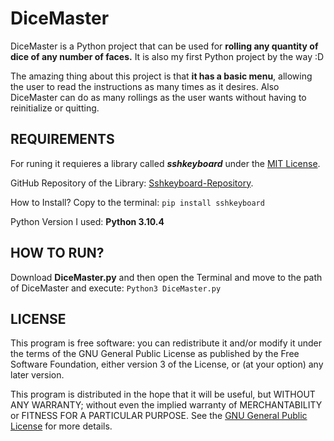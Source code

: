 # DiceMaster
DiceMaster is a Python project that can be used for **rolling any quantity of dice of any number of faces.**
It is also my first Python project by the way :D  

The amazing thing about this project is that **it has a basic menu**, allowing the user to read the instructions as many times as it desires.
Also DiceMaster can do as many rollings as the user wants without having to reinitialize or quitting.


## REQUIREMENTS
For runing it requieres a library called ***sshkeyboard*** under the [MIT License](https://github.com/ollipal/sshkeyboard/blob/main/LICENSE).

GitHub Repository of the Library: [Sshkeyboard-Repository](https://github.com/ollipal/sshkeyboard).

How to Install? Copy to the terminal: `pip install sshkeyboard`

Python Version I used: **Python 3.10.4**

## HOW TO RUN?
Download **DiceMaster.py** and then open the Terminal and move to the path of DiceMaster and execute: `Python3 DiceMaster.py`

## LICENSE
This program is free software: you can redistribute it and/or modify
it under the terms of the GNU General Public License as published by
the Free Software Foundation, either version 3 of the License, or
(at your option) any later version.

This program is distributed in the hope that it will be useful,
but WITHOUT ANY WARRANTY; without even the implied warranty of
MERCHANTABILITY or FITNESS FOR A PARTICULAR PURPOSE.  See the
[GNU General Public License](/license) for more details.
